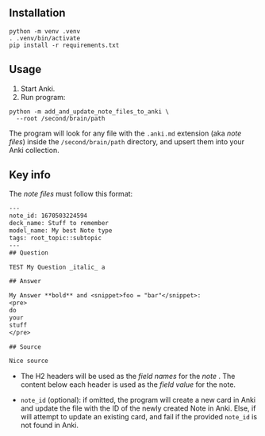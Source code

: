 ## Installation

```shell
python -m venv .venv
. .venv/bin/activate
pip install -r requirements.txt
```

## Usage

1. Start Anki.
2. Run program:
  ```shell
  python -m add_and_update_note_files_to_anki \
    --root /second/brain/path
  ```

  The program will look for any file with the `.anki.md` extension (aka _note files_) inside the `/second/brain/path` directory, and upsert them into your Anki collection.

## Key info

The _note files_ must follow this format:

```txt
---
note_id: 1670503224594
deck_name: Stuff to remember
model_name: My best Note type
tags: root_topic::subtopic
---
## Question

TEST My Question _italic_ a

## Answer

My Answer **bold** and <snippet>foo = "bar"</snippet>:
<pre>
do
your
stuff
</pre>

## Source

Nice source
```

* The H2 headers will be used as the _field names_ for the _note_ . The content below each header is used as the _field value_ for the note.

* `note_id` (optional): if omitted, the program will create a new card in Anki and update the file with the ID of the newly created Note in Anki. Else, if will attempt to update an existing card, and fail if the provided `note_id` is not found in Anki.
